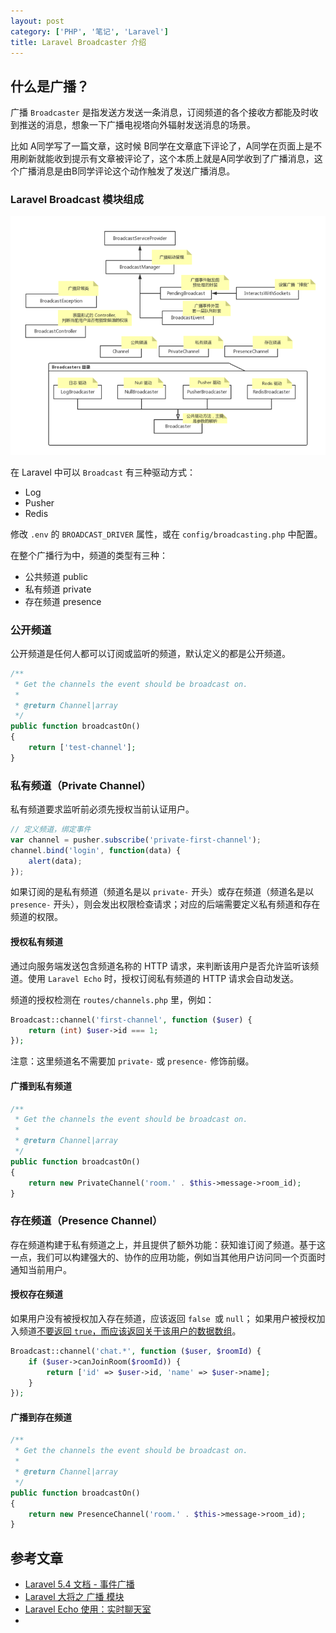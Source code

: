 ```yaml
---
layout: post
category: ['PHP', '笔记', 'Laravel']
title: Laravel Broadcaster 介绍
---
```


## 什么是广播？

广播 `Broadcaster` 是指发送方发送一条消息，订阅频道的各个接收方都能及时收到推送的消息，想象一下广播电视塔向外辐射发送消息的场景。

比如 A同学写了一篇文章，这时候 B同学在文章底下评论了，A同学在页面上是不用刷新就能收到提示有文章被评论了，这个本质上就是A同学收到了广播消息，这个广播消息是由B同学评论这个动作触发了发送广播消息。

### Laravel Broadcast 模块组成

![Alt text](/res/img/in_posts/1503314394523.png)

在 Laravel 中可以 `Broadcast` 有三种驱动方式：

- Log
- Pusher
- Redis

修改 `.env` 的 `BROADCAST_DRIVER` 属性，或在 `config/broadcasting.php` 中配置。

在整个广播行为中，频道的类型有三种：

- 公共频道 public
- 私有频道 private
- 存在频道 presence

### 公开频道

公开频道是任何人都可以订阅或监听的频道，默认定义的都是公开频道。

```php
/**
 * Get the channels the event should be broadcast on.
 *
 * @return Channel|array
 */
public function broadcastOn()
{
    return ['test-channel'];
}
```

### 私有频道（Private Channel）

私有频道要求监听前必须先授权当前认证用户。

```javascript
// 定义频道，绑定事件
var channel = pusher.subscribe('private-first-channel');
channel.bind('login', function(data) {
    alert(data);
});
```

如果订阅的是私有频道（频道名是以 `private-` 开头）或存在频道（频道名是以 `presence-` 开头），则会发出权限检查请求；对应的后端需要定义私有频道和存在频道的权限。

#### 授权私有频道

通过向服务端发送包含频道名称的 HTTP 请求，来判断该用户是否允许监听该频道。使用 `Laravel Echo` 时，授权订阅私有频道的 HTTP 请求会自动发送。

频道的授权检测在 `routes/channels.php` 里，例如：

```php
Broadcast::channel('first-channel', function ($user) {
    return (int) $user->id === 1;
});
```

注意：这里频道名不需要加 `private-` 或 `presence-` 修饰前缀。

#### 广播到私有频道

```php
/**
 * Get the channels the event should be broadcast on.
 *
 * @return Channel|array
 */
public function broadcastOn()
{
    return new PrivateChannel('room.' . $this->message->room_id);
}
```

### 存在频道（Presence Channel）

存在频道构建于私有频道之上，并且提供了额外功能：获知谁订阅了频道。基于这一点，我们可以构建强大的、协作的应用功能，例如当其他用户访问同一个页面时通知当前用户。

#### 授权存在频道

如果用户没有被授权加入存在频道，应该返回 `false `或 `null`；
如果用户被授权加入频道<u>不要返回 `true`，而应该返回关于该用户的数据数组</u>。

```php
Broadcast::channel('chat.*', function ($user, $roomId) {
    if ($user->canJoinRoom($roomId)) {
        return ['id' => $user->id, 'name' => $user->name];
    }
});
```

#### 广播到存在频道

```php
/**
 * Get the channels the event should be broadcast on.
 *
 * @return Channel|array
 */
public function broadcastOn()
{
    return new PresenceChannel('room.' . $this->message->room_id);
}
```

## 参考文章

- [Laravel 5.4 文档 - 事件广播](http://laravelacademy.org/post/6851.html#toc_9)
- [Laravel 大将之 广播 模块](https://segmentfault.com/a/1190000010759743)
- [Laravel Echo 使用：实时聊天室](http://laravelacademy.org/post/5351.html)
- 